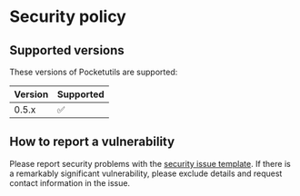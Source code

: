 # Security policy

## Supported versions

These versions of Pocketutils are supported:

| Version | Supported          |
| ------- | ------------------ |
| 0.5.x   | :white_check_mark: |


## How to report a vulnerability

Please report security problems with the
[security issue template](https://github.com/dmyersturnbull/pocketutils/issues/new?labels=kind%3A+security+%F0%9F%94%92&template=security.md).
If there is a remarkably significant vulnerability, please exclude details and request contact information in the issue.
